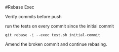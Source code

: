 #Rebase Exec

Verify commits before push

run the tests on every commit since the initial commit

`git rebase -i --exec test.sh initial-commit`

Amend the broken commit and continue rebasing.
